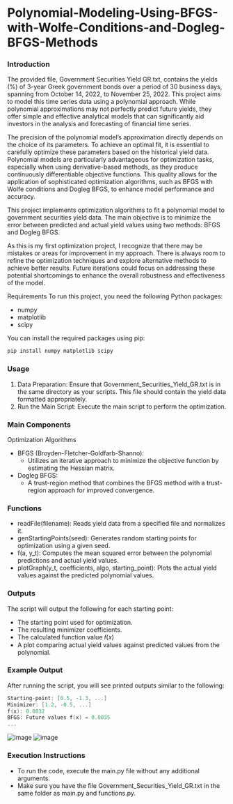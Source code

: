 # Polynomial-Modeling-Using-BFGS-with-Wolfe-Conditions-and-Dogleg-BFGS-Methods

### Introduction
The provided file, Government Securities Yield GR.txt, contains the yields (%) of 3-year Greek government bonds over a period of 30 business days, spanning from October 14, 2022, to November 25, 2022. This project aims to model this time series data using a polynomial approach. While polynomial approximations may not perfectly predict future yields, they offer simple and effective analytical models that can significantly aid investors in the analysis and forecasting of financial time series.

The precision of the polynomial model’s approximation directly depends on the choice of its parameters. To achieve an optimal fit, it is essential to carefully optimize these parameters based on the historical yield data. Polynomial models are particularly advantageous for optimization tasks, especially when using derivative-based methods, as they produce continuously differentiable objective functions. This quality allows for the application of sophisticated optimization algorithms, such as BFGS with Wolfe conditions and Dogleg BFGS, to enhance model performance and accuracy.

This project implements optimization algorithms to fit a polynomial model to government securities yield data. The main objective is to minimize the error between predicted and actual yield values using two methods: BFGS and Dogleg BFGS.

As this is my first optimization project, I recognize that there may be mistakes or areas for improvement in my approach. There is always room to refine the optimization techniques and explore alternative methods to achieve better results. Future iterations could focus on addressing these potential shortcomings to enhance the overall robustness and effectiveness of the model.

Requirements
To run this project, you need the following Python packages:

* numpy
* matplotlib
* scipy

You can install the required packages using pip:

```cpp
pip install numpy matplotlib scipy
```

### Usage
1. Data Preparation: Ensure that Government_Securities_Yield_GR.txt is in the same directory as your scripts. This file should contain the yield data formatted appropriately.
2. Run the Main Script: Execute the main script to perform the optimization.

### Main Components

Optimization Algorithms
* BFGS (Broyden-Fletcher-Goldfarb-Shanno):
  * Utilizes an iterative approach to minimize the objective function by estimating the Hessian matrix.
* Dogleg BFGS:
  * A trust-region method that combines the BFGS method with a trust-region approach for improved convergence.
 
### Functions

* readFile(filename): Reads yield data from a specified file and normalizes it.
* genStartingPoints(seed): Generates random starting points for optimization using a given seed.
* f(a, y_t): Computes the mean squared error between the polynomial predictions and actual yield values.
* plotGraph(y_t, coefficients, algo, starting_point): Plots the actual yield values against the predicted polynomial values.

### Outputs
The script will output the following for each starting point:

* The starting point used for optimization.
* The resulting minimizer coefficients.
* The calculated function value 𝑓(𝑥)
* A plot comparing actual yield values against predicted values from the polynomial.

### Example Output
After running the script, you will see printed outputs similar to the following:

```cpp
Starting-point: [0.5, -1.3, ...]
Minimizer: [1.2, -0.5, ...]
f(x): 0.0032
BFGS: Future values f(x) = 0.0035
...
```

![image](https://github.com/user-attachments/assets/4b3555a9-491f-4dca-bb24-b3ee6a313d01)
![image](https://github.com/user-attachments/assets/d6dd7139-8865-47da-96ae-06c62eb83091)


### Execution Instructions

* To run the code, execute the main.py file without any additional arguments.
* Make sure you have the file Government_Securities_Yield_GR.txt in the same folder as main.py and functions.py.
